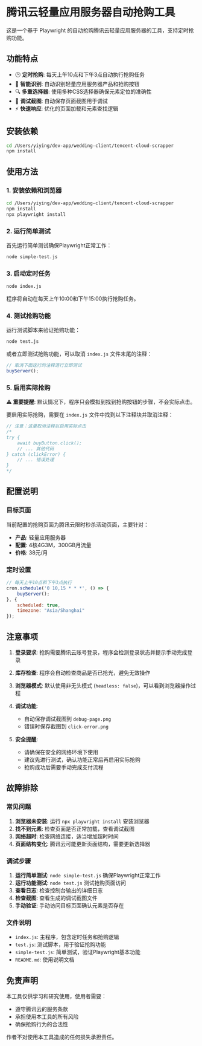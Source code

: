 # 腾讯云轻量应用服务器自动抢购工具

这是一个基于 Playwright 的自动抢购腾讯云轻量应用服务器的工具，支持定时抢购功能。

## 功能特点

- 🕒 **定时抢购**: 每天上午10点和下午3点自动执行抢购任务
- 🎯 **智能识别**: 自动识别轻量应用服务器产品和抢购按钮
- 🔍 **多重选择器**: 使用多种CSS选择器确保元素定位的准确性
- 📸 **调试截图**: 自动保存页面截图用于调试
- ⚡ **快速响应**: 优化的页面加载和元素查找逻辑

## 安装依赖

```bash
cd /Users/yiying/dev-app/wedding-client/tencent-cloud-scrapper
npm install
```

## 使用方法

### 1. 安装依赖和浏览器

```bash
cd /Users/yiying/dev-app/wedding-client/tencent-cloud-scrapper
npm install
npx playwright install
```

### 2. 运行简单测试

首先运行简单测试确保Playwright正常工作：

```bash
node simple-test.js
```

### 3. 启动定时任务

```bash
node index.js
```

程序将自动在每天上午10:00和下午15:00执行抢购任务。

### 4. 测试抢购功能

运行测试脚本来验证抢购功能：

```bash
node test.js
```

或者立即测试抢购功能，可以取消 `index.js` 文件末尾的注释：

```javascript
// 取消下面这行的注释进行立即测试
buyServer();
```

### 5. 启用实际抢购

**⚠️ 重要提醒**: 默认情况下，程序只会模拟到找到抢购按钮的步骤，不会实际点击。

要启用实际抢购，需要在 `index.js` 文件中找到以下注释块并取消注释：

```javascript
// 注意：这里取消注释以启用实际点击
/*
try {
    await buyButton.click();
    // ... 其他代码
} catch (clickError) {
    // ... 错误处理
}
*/
```

## 配置说明

### 目标页面

当前配置的抢购页面为腾讯云限时秒杀活动页面，主要针对：
- **产品**: 轻量应用服务器
- **配置**: 4核4G3M，300GB月流量
- **价格**: 38元/月

### 定时设置

```javascript
// 每天上午10点和下午3点执行
cron.schedule('0 10,15 * * *', () => {
    buyServer();
}, {
    scheduled: true,
    timezone: "Asia/Shanghai"
});
```

## 注意事项

1. **登录要求**: 抢购需要腾讯云账号登录，程序会检测登录状态并提示手动完成登录

2. **库存检查**: 程序会自动检查商品是否已抢光，避免无效操作

3. **浏览器模式**: 默认使用非无头模式 (`headless: false`)，可以看到浏览器操作过程

4. **调试功能**: 
   - 自动保存调试截图到 `debug-page.png`
   - 错误时保存截图到 `click-error.png`

5. **安全提醒**: 
   - 请确保在安全的网络环境下使用
   - 建议先进行测试，确认功能正常后再启用实际抢购
   - 抢购成功后需要手动完成支付流程

## 故障排除

### 常见问题

1. **浏览器未安装**: 运行 `npx playwright install` 安装浏览器
2. **找不到元素**: 检查页面是否正常加载，查看调试截图
3. **网络超时**: 检查网络连接，适当增加超时时间
4. **页面结构变化**: 腾讯云可能更新页面结构，需要更新选择器

### 调试步骤

1. **运行简单测试**: `node simple-test.js` 确保Playwright正常工作
2. **运行功能测试**: `node test.js` 测试抢购页面访问
3. **查看日志**: 检查控制台输出的详细日志
4. **检查截图**: 查看生成的调试截图文件
5. **手动验证**: 手动访问目标页面确认元素是否存在

### 文件说明

- `index.js`: 主程序，包含定时任务和抢购逻辑
- `test.js`: 测试脚本，用于验证抢购功能
- `simple-test.js`: 简单测试，验证Playwright基本功能
- `README.md`: 使用说明文档

## 免责声明

本工具仅供学习和研究使用，使用者需要：
- 遵守腾讯云的服务条款
- 承担使用本工具的所有风险
- 确保抢购行为的合法性

作者不对使用本工具造成的任何损失承担责任。